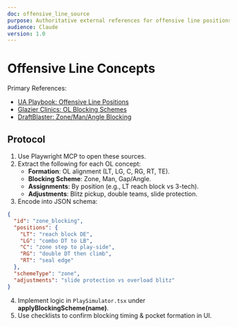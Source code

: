 ```yaml
---
doc: offensive_line_source
purpose: Authoritative external references for offensive line positions & blocking schemes
audience: Claude
version: 1.0
---
```


# Offensive Line Concepts

Primary References:
- [UA Playbook: Offensive Line Positions](https://www.underarmour.com/en-us/t/playbooks/football/offensive-line-positions-in-football/)
- [Glazier Clinics: OL Blocking Schemes](https://www.glazierclinics.com/football-coach-resources/helpful-offensive-line-blocking-schemes)
- [DraftBlaster: Zone/Man/Angle Blocking](https://www.draftblaster.com/nfl-schemes-offense/offensive-line-schemes-zone-man-angle/)

## Protocol
1. Use Playwright MCP to open these sources.
2. Extract the following for each OL concept:
   - **Formation**: OL alignment (LT, LG, C, RG, RT, TE).
   - **Blocking Scheme**: Zone, Man, Gap/Angle.
   - **Assignments**: By position (e.g., LT reach block vs 3-tech).
   - **Adjustments**: Blitz pickup, double teams, slide protection.
3. Encode into JSON schema:

```json
{
  "id": "zone_blocking",
  "positions": {
    "LT": "reach block DE",
    "LG": "combo DT to LB",
    "C": "zone step to play-side",
    "RG": "double DT then climb",
    "RT": "seal edge"
  },
  "schemeType": "zone",
  "adjustments": "slide protection vs overload blitz"
}
```

4. Implement logic in `PlaySimulator.tsx` under **applyBlockingScheme(name)**.
5. Use checklists to confirm blocking timing & pocket formation in UI.
